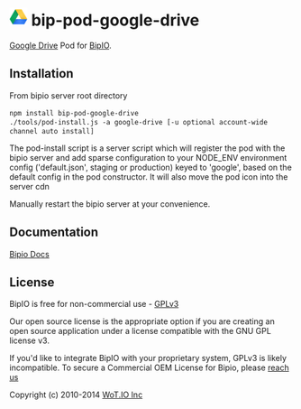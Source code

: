 ![Google Drive](google-drive.png) bip-pod-google-drive
=======

[Google Drive](https://drive.google.com) Pod for [BipIO](https://bip.io).

## Installation

From bipio server root directory

    npm install bip-pod-google-drive
    ./tools/pod-install.js -a google-drive [-u optional account-wide channel auto install]

The pod-install script is a server script which will register the pod with the bipio server and add sparse
configuration to your NODE_ENV environment config ('default.json', staging or production)
keyed to 'google', based on the default config in the pod constructor.  It will also move the
pod icon into the server cdn

Manually restart the bipio server at your convenience.

## Documentation

[Bipio Docs](https://bip.io/docs/pods/google-drive)

## License

BipIO is free for non-commercial use - [GPLv3](http://www.gnu.org/copyleft/gpl.html)

Our open source license is the appropriate option if you are creating an open source application under a license compatible with the GNU GPL license v3.

If you'd like to integrate BipIO with your proprietary system, GPLv3 is likely incompatible.  To secure a Commercial OEM License for Bipio, please [reach us](mailto:hello@bip.io)

Copyright (c) 2010-2014 [WoT.IO Inc](http://wot.io)
